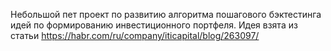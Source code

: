 Небольшой пет проект по развитию алгоритма пошагового бэктестинга идей по формированию инвестиционного портфеля.
Идея взята из статьи https://habr.com/ru/company/iticapital/blog/263097/


